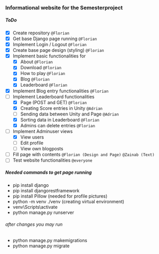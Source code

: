 ### Informational website for the Semesterproject
##### ToDo
- [x] Create repository `@Florian`
- [x] Get base Django page running `@Florian`
- [x] Implement Login / Logout `@Florian`
- [x] Create base page design (styling) `@Florian`
- [x] Implement basic functionalities for
  - [x] About `@Florian`
  - [x] Download `@Florian`
  - [x] How to play `@Florian`
  - [x] Blog `@Florian`
  - [x] Leaderboard `@Florian`
- [x] Implement Blog entry functionalities `@Florian`
- [ ] Implement Leaderboard functionalities
  - [x] Page (POST and GET) `@Florian`
  - [x] Creating Score entries in Unity `@Adrian`
  - [ ] Sending data between Unity and Page `@Adrian`
  - [x] Sorting data in Leaderboard `@Florian`
  - [x] Admins can delete entries `@Florian`
- [ ] Implement Adminuser views
  - [X] View users 
  - [ ] Edit profile
  - [ ] View own blogposts
- [ ] Fill page with contents `@Florian (Design and Page)` `@Zainab (Text)`
- [ ] Test website functionalities `@everyone`

##### Needed commands to get page running
- pip install django
- pip install djangorestframework
- pip install Pillow (needed for profile pictures)
- python -m venv ./venv (creating virtual environment)
- venv\Scripts\activate
- python manage.py runserver

###### after changes you may run
- python manage.py makemigrations
- python manage.py migrate
